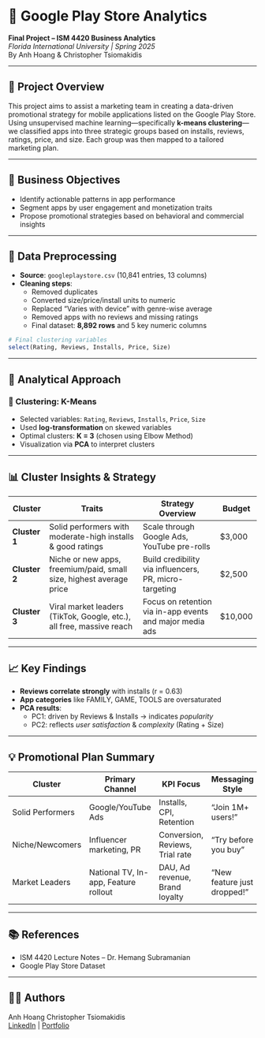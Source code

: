 # 📱 Google Play Store Analytics
**Final Project – ISM 4420 Business Analytics**  
*Florida International University | Spring 2025*  
By Anh Hoang & Christopher Tsiomakidis

---

## 📌 Project Overview
This project aims to assist a marketing team in creating a data-driven promotional strategy for mobile applications listed on the Google Play Store. Using unsupervised machine learning—specifically **k-means clustering**—we classified apps into three strategic groups based on installs, reviews, ratings, price, and size. Each group was then mapped to a tailored marketing plan.

---

## 🎯 Business Objectives
- Identify actionable patterns in app performance
- Segment apps by user engagement and monetization traits
- Propose promotional strategies based on behavioral and commercial insights

---

## 🧼 Data Preprocessing
- **Source**: `googleplaystore.csv` (10,841 entries, 13 columns)
- **Cleaning steps**:
  - Removed duplicates
  - Converted size/price/install units to numeric
  - Replaced “Varies with device” with genre-wise average
  - Removed apps with no reviews and missing ratings
  - Final dataset: **8,892 rows** and 5 key numeric columns

```r
# Final clustering variables
select(Rating, Reviews, Installs, Price, Size)
```

---

## 🧪 Analytical Approach

### 🔹 Clustering: K-Means
- Selected variables: `Rating`, `Reviews`, `Installs`, `Price`, `Size`
- Used **log-transformation** on skewed variables
- Optimal clusters: **K = 3** (chosen using Elbow Method)
- Visualization via **PCA** to interpret clusters

---

## 📊 Cluster Insights & Strategy

| Cluster        | Traits                                                                 | Strategy Overview                                          | Budget  |
|----------------|------------------------------------------------------------------------|------------------------------------------------------------|---------|
| **Cluster 1**  | Solid performers with moderate-high installs & good ratings            | Scale through Google Ads, YouTube pre-rolls                | $3,000  |
| **Cluster 2**  | Niche or new apps, freemium/paid, small size, highest average price    | Build credibility via influencers, PR, micro-targeting     | $2,500  |
| **Cluster 3**  | Viral market leaders (TikTok, Google, etc.), all free, massive reach   | Focus on retention via in-app events and major media ads   | $10,000 |

---

## 📈 Key Findings

- **Reviews correlate strongly** with installs (r = 0.63)
- **App categories** like FAMILY, GAME, TOOLS are oversaturated
- **PCA results**:
  - PC1: driven by Reviews & Installs → indicates *popularity*
  - PC2: reflects *user satisfaction* & *complexity* (Rating + Size)

---

## 💡 Promotional Plan Summary

| Cluster         | Primary Channel                      | KPI Focus                          | Messaging Style                         |
|-----------------|---------------------------------------|-------------------------------------|------------------------------------------|
| Solid Performers| Google/YouTube Ads                   | Installs, CPI, Retention            | “Join 1M+ users!”                         |
| Niche/Newcomers | Influencer marketing, PR             | Conversion, Reviews, Trial rate     | “Try before you buy”                     |
| Market Leaders  | National TV, In-app, Feature rollout | DAU, Ad revenue, Brand loyalty      | “New feature just dropped!”              |

---

## 📚 References
- ISM 4420 Lecture Notes – Dr. Hemang Subramanian
- Google Play Store Dataset 

---

## 👩‍💻 Authors
Anh Hoang 
Christopher Tsiomakidis  
[LinkedIn](https://www.linkedin.com/in/anhhoang) | [Portfolio](https://github.com/anhhoang)
